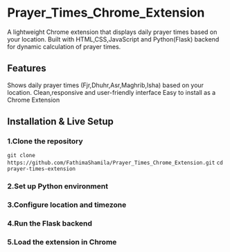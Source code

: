 # Prayer_Times_Chrome_Extension
A lightweight Chrome extension that displays daily prayer times based on your location.
Built with HTML,CSS,JavaScript and Python(Flask) backend for dynamic calculation of prayer times.

## Features
Shows daily prayer times (Fjr,Dhuhr,Asr,Maghrib,Isha) based on your location.
Clean,responsive and user-friendly interface
Easy to install as a Chrome Extension

## Installation & Live Setup

### 1.Clone the repository

  ```git clone https://github.com/FathimaShamila/Prayer_Times_Chrome_Extension.git```
  ```cd prayer-times-extension```

### 2.Set up Python environment

### 3.Configure location and timezone

### 4.Run the Flask backend

### 5.Load the extension in Chrome



